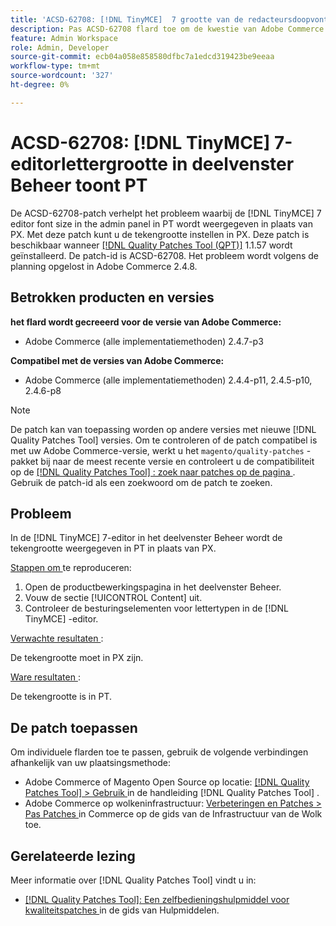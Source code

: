 ```yaml
---
title: 'ACSD-62708: [!DNL TinyMCE]  7 grootte van de redacteursdoopvont in admin paneel toont PT'
description: Pas ACSD-62708 flard toe om de kwestie van Adobe Commerce te bevestigen waar  [!DNL TinyMCE]  7 de grootte van de redacteursdoopvont in admin PT en niet PX toont. U kunt nu ook de tekengrootte instellen in PX in plaats van PT.
feature: Admin Workspace
role: Admin, Developer
source-git-commit: ecb04a058e858580dfbc7a1edcd319423be9eeaa
workflow-type: tm+mt
source-wordcount: '327'
ht-degree: 0%

---
```



# ACSD-62708: [!DNL TinyMCE] 7-editorlettergrootte in deelvenster Beheer toont PT

De ACSD-62708-patch verhelpt het probleem waarbij de [!DNL TinyMCE] 7 editor font size in the admin panel in PT wordt weergegeven in plaats van PX. Met deze patch kunt u de tekengrootte instellen in PX. Deze patch is beschikbaar wanneer [[!DNL Quality Patches Tool (QPT)]](/help/tools/quality-patches-tool/quality-patches-tool-to-self-serve-quality-patches.md) 1.1.57 wordt geïnstalleerd. De patch-id is ACSD-62708. Het probleem wordt volgens de planning opgelost in Adobe Commerce 2.4.8.

## Betrokken producten en versies

**het flard wordt gecreeerd voor de versie van Adobe Commerce:**

* Adobe Commerce (alle implementatiemethoden) 2.4.7-p3

**Compatibel met de versies van Adobe Commerce:**

* Adobe Commerce (alle implementatiemethoden) 2.4.4-p11, 2.4.5-p10, 2.4.6-p8

>[!NOTE]
>
>De patch kan van toepassing worden op andere versies met nieuwe [!DNL Quality Patches Tool] versies. Om te controleren of de patch compatibel is met uw Adobe Commerce-versie, werkt u het `magento/quality-patches` -pakket bij naar de meest recente versie en controleert u de compatibiliteit op de [[!DNL Quality Patches Tool] : zoek naar patches op de pagina ](https://experienceleague.adobe.com/tools/commerce-quality-patches/index.html) . Gebruik de patch-id als een zoekwoord om de patch te zoeken.

## Probleem

In de [!DNL TinyMCE] 7-editor in het deelvenster Beheer wordt de tekengrootte weergegeven in PT in plaats van PX.

<u> Stappen om </u> te reproduceren:

1. Open de productbewerkingspagina in het deelvenster Beheer.
1. Vouw de sectie [!UICONTROL Content] uit.
1. Controleer de besturingselementen voor lettertypen in de [!DNL TinyMCE] -editor.

<u> Verwachte resultaten </u>:

De tekengrootte moet in PX zijn.

<u> Ware resultaten </u>:

De tekengrootte is in PT.

## De patch toepassen

Om individuele flarden toe te passen, gebruik de volgende verbindingen afhankelijk van uw plaatsingsmethode:

* Adobe Commerce of Magento Open Source op locatie: [[!DNL Quality Patches Tool]  > Gebruik ](/help/tools/quality-patches-tool/usage.md) in de handleiding [!DNL Quality Patches Tool] .
* Adobe Commerce op wolkeninfrastructuur: [ Verbeteringen en Patches > Pas Patches ](https://experienceleague.adobe.com/docs/commerce-cloud-service/user-guide/develop/upgrade/apply-patches.html) in Commerce op de gids van de Infrastructuur van de Wolk toe.

## Gerelateerde lezing

Meer informatie over [!DNL Quality Patches Tool] vindt u in:

* [[!DNL Quality Patches Tool]: Een zelfbedieningshulpmiddel voor kwaliteitspatches ](/help/tools/quality-patches-tool/quality-patches-tool-to-self-serve-quality-patches.md) in de gids van Hulpmiddelen.
